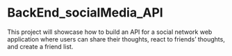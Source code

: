 # BackEnd_socialMedia_API
This project will showcase how to build an API for a social network web application where users can share their thoughts, react to friends’ thoughts, and create a friend list.
